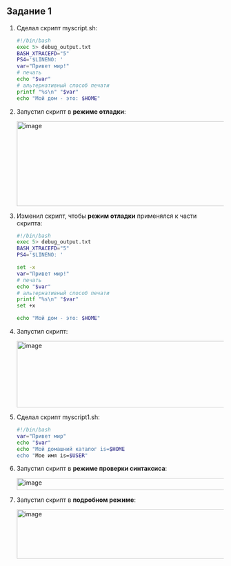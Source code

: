 ## Задание 1
1) Сделал скрипт myscript.sh:

   ```bash
   #!/bin/bash
   exec 5> debug_output.txt
   BASH_XTRACEFD="5"
   PS4='$LINENO: '
   var="Привет мир!"
   # печать
   echo "$var"
   # альтернативный способ печати
   printf "%s\n" "$var"
   echo "Мой дом - это: $HOME"
   ```

2) Запустил скрипт в **режиме отладки**:

   <img width="574" height="197" alt="image" src="https://github.com/user-attachments/assets/484eb14f-2e85-40cc-8671-9fbab182099a" />


3) Изменил скрипт, чтобы **режим отладки** применялся к части скрипта:

   ```bash
   #!/bin/bash
   exec 5> debug_output.txt
   BASH_XTRACEFD="5"
   PS4='$LINENO: '

   set -x
   var="Привет мир!"
   # печать
   echo "$var"
   # альтернативный способ печати
   printf "%s\n" "$var"
   set +x

   echo "Мой дом - это: $HOME"
   ```

4) Запустил скрипт:

   <img width="566" height="154" alt="image" src="https://github.com/user-attachments/assets/af9d01f1-613e-4683-9c33-646f483481c5" />

5) Сделал скрипт myscript1.sh:

   ```bash
   #!/bin/bash
   var="Привет мир"
   echo "$var"
   echo "Мой домашний каталог is=$HOME
   echo "Мое имя is=$USER"
   ```

6) Запустил скрипт в **режиме проверки синтаксиса**:

   <img width="567" height="28" alt="image" src="https://github.com/user-attachments/assets/5b3668de-6565-433b-920b-569dd433bce2" />

7) Запустил скрипт в **подробном режиме**:

   <img width="572" height="114" alt="image" src="https://github.com/user-attachments/assets/cd586578-0cd4-4baa-a42f-94813eca1656" />
